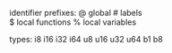 
identifier prefixes:
    @ global
    \# labels  
    $ local functions 
    % local variables

types:
    i8
    i16
    i32
    i64
    u8
    u16
    u32
    u64
    b1
    b8